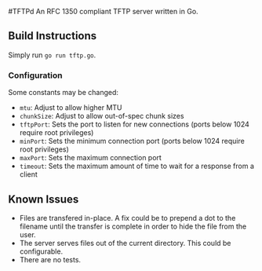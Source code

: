 #TFTPd
An RFC 1350 compliant TFTP server written in Go. 

## Build Instructions
Simply run `go run tftp.go`.

### Configuration
Some constants may be changed:
* `mtu`: Adjust to allow higher MTU
* `chunkSize`: Adjust to allow out-of-spec chunk sizes
* `tftpPort`: Sets the port to listen for new connections (ports below 1024 require root privileges)
* `minPort`: Sets the minimum connection port (ports below 1024 require root privileges)
* `maxPort`: Sets the maximum connection port
* `timeout`: Sets the maximum amount of time to wait for a response from a client

## Known Issues
* Files are transfered in-place. A fix could be to prepend a dot to the filename until the transfer is complete in order to hide the file from the user. 
* The server serves files out of the current directory. This could be configurable.
* There are no tests.
